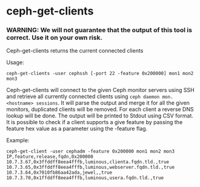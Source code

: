 # ceph-get-clients

### WARNING: We will not guarantee that the output of this tool is correct. Use it on your own risk.

Ceph-get-clients returns the current connected clients

Usage:

```
ceph-get-clients -user cephssh [-port 22 -feature 0x200000] mon1 mon2 mon3
```

Ceph-get-clients will connect to the given Ceph monitor servers using SSH and
retrieve all currently connected clients using `ceph daemon mon.<hostname> sessions`. 
It will parse the output and merge it for all the given monitors,
duplicated clients will be removed. For each client a reverse DNS lookup will
be done. The output will be printed to Stdout using CSV format. It is
possible to check if a client supports a give feature by passing the feature
hex value as a parameter using the -feature flag.

Example:

```
ceph-get-client -user cephadm -feature 0x200000 mon1 mon2 mon3
IP,feature,release,fqdn,0x200000
10.7.3.67,0x3ffddff8eea4fffb,luminous,clienta.fqdn.tld.,true
10.7.3.65,0x3ffddff8eea4fffb,luminous,webserver.fqdn.tld.,true
10.7.3.64,0x7010fb86aa42ada,jewel,,true
10.7.3.70,0x1ffddff8eea4fffb,luminous,usera.fqdn.tld.,true
```